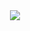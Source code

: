 <div align="center">  
  <img src="https://github-readme-stats.vercel.app/api/top-langs/?username=curbfuckinrules&layout=pie&theme=dark"/>
</div>